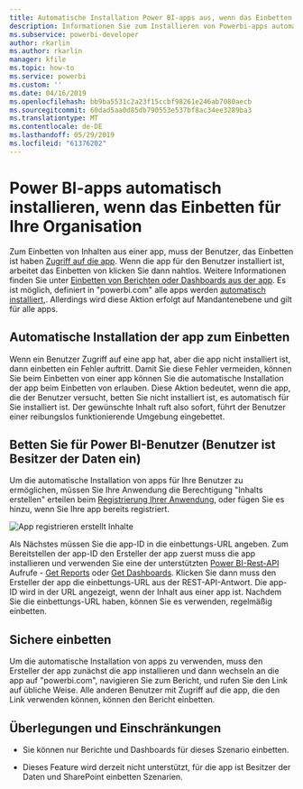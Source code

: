 ```yaml
---
title: Automatische Installation Power BI-apps aus, wenn das Einbetten für Ihre Organisation
description: Informationen Sie zum Installieren von Powerbi-apps automatisch, wenn das Einbetten für Ihre Organisation.
ms.subservice: powerbi-developer
author: rkarlin
ms.author: rkarlin
manager: kfile
ms.topic: how-to
ms.service: powerbi
ms.custom: ''
ms.date: 04/16/2019
ms.openlocfilehash: bb9ba5531c2a23f15ccbf98261e246ab7080aecb
ms.sourcegitcommit: 60dad5aa0d85db790553e537bf8ac34ee3289ba3
ms.translationtype: MT
ms.contentlocale: de-DE
ms.lasthandoff: 05/29/2019
ms.locfileid: "61376202"
---
```

# <a name="auto-install-power-bi-apps-when-embedding-for-your-organization"></a>Power BI-apps automatisch installieren, wenn das Einbetten für Ihre Organisation

Zum Einbetten von Inhalten aus einer app, muss der Benutzer, das Einbetten ist haben [Zugriff auf die app](../service-create-distribute-apps.md). Wenn die app für den Benutzer installiert ist, arbeitet das Einbetten von klicken Sie dann nahtlos. Weitere Informationen finden Sie unter [Einbetten von Berichten oder Dashboards aus der app](embed-from-apps.md). Es ist möglich, definiert in "powerbi.com" alle apps werden [automatisch installiert,](https://powerbi.microsoft.com/blog/automatically-install-apps/). Allerdings wird diese Aktion erfolgt auf Mandantenebene und gilt für alle apps.

## <a name="auto-install-app-on-embedding"></a>Automatische Installation der app zum Einbetten

Wenn ein Benutzer Zugriff auf eine app hat, aber die app nicht installiert ist, dann einbetten ein Fehler auftritt. Damit Sie diese Fehler vermeiden, können Sie beim Einbetten von einer app können Sie die automatische Installation der app beim Einbetten von erlauben. Diese Aktion bedeutet, wenn die app, die der Benutzer versucht, betten Sie nicht installiert ist, es automatisch für Sie installiert ist. Der gewünschte Inhalt ruft also sofort, führt der Benutzer einer reibungslos funktionierende Umgebung eingebettet.

## <a name="embed-for-power-bi-users-user-owns-data"></a>Betten Sie für Power BI-Benutzer (Benutzer ist Besitzer der Daten ein)

Um die automatische Installation von apps für Ihre Benutzer zu ermöglichen, müssen Sie Ihre Anwendung die Berechtigung "Inhalts erstellen" erteilen beim [Registrierung Ihrer Anwendung](register-app.md#register-with-the-power-bi-application-registration-tool), oder fügen Sie es hinzu, wenn Sie Ihre app bereits registriert.

![App registrieren erstellt Inhalte](media/embed-auto-install-app/register-app-create-content.png)

Als Nächstes müssen Sie die app-ID in die einbettungs-URL angeben. Zum Bereitstellen der app-ID den Ersteller der app zuerst muss die app installieren und verwenden Sie eine der unterstützten [Power BI-Rest-API](https://docs.microsoft.com/rest/api/power-bi/) Aufrufe - [Get Reports](https://docs.microsoft.com/rest/api/power-bi/reports/getreports) oder [Get Dashboards](https://docs.microsoft.com/rest/api/power-bi/dashboards/getdashboards). Klicken Sie dann muss den Ersteller der app die einbettungs-URL aus der REST-API-Antwort. Die app-ID wird in der URL angezeigt, wenn der Inhalt aus einer app ist.  Nachdem Sie die einbettungs-URL haben, können Sie es verwenden, regelmäßig einbetten.

## <a name="secure-embed"></a>Sichere einbetten

Um die automatische Installation von apps zu verwenden, muss den Ersteller der app zunächst die app installieren und dann wechseln an die app auf "powerbi.com", navigieren Sie zum Bericht, und rufen Sie den Link auf übliche Weise. Alle anderen Benutzer mit Zugriff auf die app, die den Link verwenden können, können den Bericht einbetten.

## <a name="considerations-and-limitations"></a>Überlegungen und Einschränkungen

* Sie können nur Berichte und Dashboards für dieses Szenario einbetten.

* Dieses Feature wird derzeit nicht unterstützt, für die app ist Besitzer der Daten und SharePoint einbetten Szenarien.